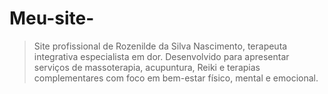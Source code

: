 # Meu-site-
> Site profissional de Rozenilde da Silva Nascimento, terapeuta integrativa especialista em dor. Desenvolvido para apresentar serviços de massoterapia, acupuntura, Reiki e terapias complementares com foco em bem-estar físico, mental e emocional.
